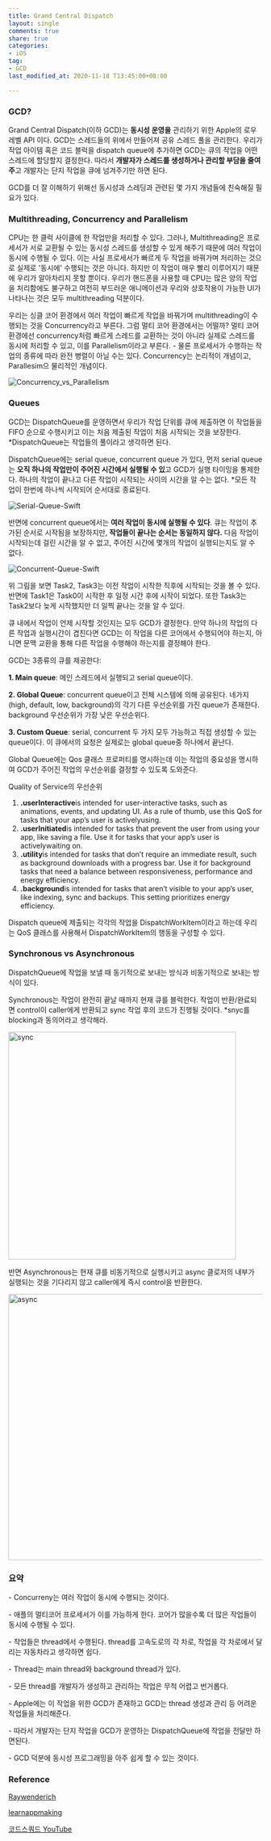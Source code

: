 ```yaml
---
title: Grand Central Dispatch
layout: single
comments: true
share: true
categories: 
- iOS
tag:
- GCD
last_modified_at: 2020-11-18 T13:45:00+08:00

---
```


### **GCD?**

Grand Central Dispatch(이하 GCD)는 **동시성 운영을** 관리하기 위한 Apple의 로우 레벨 API 이다. GCD는 스레드들의 위에서 만들어져 공유 스레드 풀을 관리한다. 우리가 작업 아이템 혹은 코드 블럭을 dispatch queue에 추가하면 GCD는 큐의 작업을 어떤 스레드에 할당할지 결정한다. 따라서 **개발자가 스레드를 생성하거나 관리할 부담을 줄여주**고 개발자는 단지 작업을 큐에 넘겨주기만 하면 된다.

GCD를 더 잘 이해하기 위해선 동시성과 스레딩과 관련된 몇 가지 개념들에 친숙해질 필요가 있다.



### **Multithreading, Concurrency and Parallelism**


 CPU는 한 클럭 사이클에 한 작업만을 처리할 수 있다. 그러나, Multithreading은 프로세서가 서로 교환될 수 있는 동시성 스레드를 생성할 수 있게 해주기 때문에 여러 작업이 동시에 수행될 수 있다. 이는 사실 프로세서가 빠르게 두 작업을 바꿔가며 처리하는 것으로 실제로 '동시에' 수행되는 것은 아니다. 하지만 이 작업이 매우 빨리 이루어지기 때문에 우리가 알아차리지 못할 뿐이다. 우리가 핸드폰을 사용할 때 CPU는 많은 양의 작업을 처리함에도 불구하고 여전히 부드러운 애니메이션과 우리와 상호작용이 가능한 UI가 나타나는 것은 모두 multithreading 덕분이다.
 

우리는 싱클 코어 환경에서 여러 작업이 빠르게 작업을 바꿔가며 multithreading이 수행되는 것을 Concurrency라고 부른다. 그럼 멀티 코어 환경에서는 어떨까? 멀티 코어 환경에선 concurrency처럼 빠르게 스레드를 교환하는 것이 아니라 실제로 스레드를 동시에 처리할 수 있고, 이를 Parallelism이라고 부른다. - 물론 프로세서가 수행하는 작업의 종류에 따라 완전 병렬이 아닐 수는 있다. Concurrency는 논리적이 개념이고, Parallesim으 물리적인 개념이다.

![Concurrency_vs_Parallelism](https://user-images.githubusercontent.com/48352065/94390899-03c31600-018f-11eb-8a13-d00ee341de78.png)



### **Queues**

GCD는 DispatchQueue를 운영하면서 우리가 작업 단위를 큐에 제출하면 이 작업들을 FIFO 순으로 수행시키고 이는 처음 제출된 작업이 처음 시작되는 것을 보장한다. \*DispatchQueue는 작업들의 풀이라고 생각하면 된다.


DispatchQueue에는 serial queue, concurrent queue 가 있다, 먼저 serial queue는 **오직 하나의 작업만이 주어진 시간에서 실행될 수 있**고 GCD가 실행 타이밍을 통제한다. 하나의 작업이 끝나고 다른 작업이 시작되는 사이의 시간을 알 수는 없다. \*모든 작업이 한번에 하나씩 시작되어 순서대로 종료된다.

![Serial-Queue-Swift](https://user-images.githubusercontent.com/48352065/94391052-7502c900-018f-11eb-9ffe-00488b5d8437.png)




반면에 concurrent queue에서는 **여러 작업이 동시에 실행될 수 있다**. 큐는 작업이 추가된 순서로 시작됨을 보장하지만, **작업들이 끝나는 순서는 동일하지 않다.** 다음 작업이 시작되는데 걸린 시간을 알 수 없고, 주어진 시간에 몇개의 작업이 실행되는지도 알 수 없다.



![Concurrent-Queue-Swift](https://user-images.githubusercontent.com/48352065/94391071-83e97b80-018f-11eb-8de6-5b30195f4f52.png)



위 그림을 보면 Task2, Task3는 이전 작업이 시작한 직후에 시작되는 것을 볼 수 있다. 반면에 Task1은 Task0이 시작한 후 일정 시간 후에 시작이 되었다. 또한 Task3는 Task2보다 늦게 시작했지만 더 일찍 끝나는 것을 알 수 있다. 

큐 내에서 작업이 언제 시작할 것인지는 모두 GCD가 결정한다. 만약 하나의 작업의 다른 작업과 실행시간이 겹친다면 GCD는 이 작업을 다른 코어에서 수행되어야 하는지, 아니면 문맥 교환을 통해 다른 작업을 수행해야 하는지를 결정해야 한다. 

GCD는 3종류의 큐를 제공한다:

**1\. Main queue**: 메인 스레드에서 실행되고 serial queue이다.

**2\. Global Queue**: concurrent queue이고 전체 시스템에 의해 공유된다. 네가지(high, default, low, background)의 각기 다른 우선순위를 가진 queue가 존재한다. background 우선순위가 가장 낮은 우선순위다.

**3\. Custom Queue**: serial, concurrent 두 가지 모두 가능하고 직접 생성할 수 있는 queue이다. 이 큐에서의 요청은 실제로는 global queue중 하나에서 끝난다.

Global Queue에는 Qos 클래스 프로퍼티를 명시하는데 이는 작업의 중요성을 명시하여 GCD가 주어진 작업의 우선순위를 결정할 수 있도록 도와준다.

Quality of Service의 우선순위 

1.  **.userInteractive**is intended for user-interactive tasks, such as animations, events, and updating UI. As a rule of thumb, use this QoS for tasks that your app’s user is activelyusing.
2.  **.userInitiated**is intended for tasks that prevent the user from using your app, like saving a file. Use it for tasks that your app’s user is activelywaiting on.
3.  **.utility**is intended for tasks that don’t require an immediate result, such as background downloads with a progress bar. Use it for background tasks that need a balance between responsiveness, performance and energy efficiency.
4.  **.background**is intended for tasks that aren’t visible to your app’s user, like indexing, sync and backups. This setting prioritizes energy efficiency.

Dispatch queue에 제출되는 각각의 작업을 DispatchWorkItem이라고 하는데 우리는 QoS 클래스를 사용해서 DispatchWorkItem의 행동을 구성할 수 있다.



### **Synchronous vs Asynchronous**

DispatchQueue에 작업을 보낼 때 동기적으로 보내는 방식과 비동기적으로 보내는 방식이 있다. 

Synchronous는 작업이 완전히 끝날 때까지 현재 큐를 블럭한다. 작업이 반환/완료되면 control이 caller에게 반환되고 sync 작업 후의 코드가 진행될 것이다. \*snyc를 blocking과 동의어라고 생각해라.

<img width="451" alt="sync" src="https://user-images.githubusercontent.com/48352065/99487919-a12a1180-29aa-11eb-855c-b0cb41b1aa81.png">


반면 Asynchronous는 현재 큐를 비동기적으로 실행시키고 async 클로저의 내부가 실행되는 것을 기다리지 않고 caller에게 즉시 control을 반환한다. 

<img width="527" alt="async" src="https://user-images.githubusercontent.com/48352065/99487913-9ec7b780-29aa-11eb-8333-466c2c5326b7.png">




### **요약**

\- Concurreny는 여러 작업이 동시에 수행되는 것이다. 

\- 애플의 멀티코어 프로세서가 이를 가능하게 한다. 코어가 많을수록 더 많은 작업들이 동시에 수행될 수 있다.

\- 작업들은 thread에서 수행된다. thread를 고속도로의 각 차로, 작업을 각 차로에서 달리는 자동차라고 생각하면 쉽다.

\- Thread는 main thread와 background thread가 있다.

\- 모든 thread를 개발자가 생성하고 관리하는 작업은 무척 어렵고 번거롭다.

\- Apple에는 이 작업을 위한 GCD가 존재하고 GCD는 thread 생성과 관리 등 어려운 작업들을 처리해준다.

\- 따라서 개발자는 단지 작업을 GCD가 운영하는 DispatchQueue에 작업을 전달만 하면된다.

\- GCD 덕분에 동시성 프로그래밍을 아주 쉽게 할 수 있는 것이다.


### **Reference**

[Raywenderich](www.raywenderlich.com/5370-grand-central-dispatch-tutorial-for-swift-4-part-1-2)


[learnappmaking](https://learnappmaking.com/grand-central-dispatch-swift/)

[코드스쿼드 YouTube](https://www.youtube.com/watch?v=ihtXSxm7FSE&list=PLa24ybgeXv33F-l1m3qhJkQCwqHpMZCjx&index=1)
